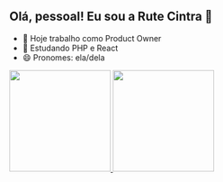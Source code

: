 ## Olá, pessoal! Eu sou a Rute Cintra 👋

- 🔭 Hoje trabalho como Product Owner
- 🌱 Estudando PHP e React
- 😄 Pronomes: ela/dela

<div>
  <a href="https://github.com/rutecintra">
  <img height="180em" src="https://github-readme-stats.vercel.app/api?username=rutecintra&theme=dark&show_icons=true&include_all_commits=true&count_private=true"/>
  <img height="180em" src="https://github-readme-stats.vercel.app/api/top-langs/?username=rutecintra&layout=compact&langs_count=16&theme=dark"/>
</div>
